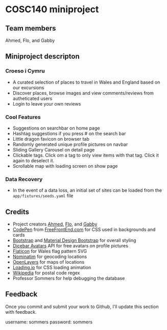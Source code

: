 # COSC140 miniproject

## Team members

Ahmed, Flo, and Gabby

## Miniproject descripton

### Croeso i Cymru

- A curated selection of places to travel in Wales and England based on our excursions
- Discover places, browse images and view comments/reviews from autheticated users
- Login to leave your own reviews

### Cool Features

- Suggestions on searchbar on home page
- Hashtag suggestions if you press # on the search bar
- Little dragon favicon on browser tab
- Randomly generated unique profile pictures on navbar
- Sliding Gallery Carousel on detail page
- Clickable tags. Click om a tag to only view items with that tag. Click it again to deselect it.
- Scrollable map with loading screen on show page

### Data Recovery

- In the event of a data loss, an initial set of sites can be loaded from the `app/fixtures/seeds.yaml` file

## Credits

- Project creators [Ahmed](https://github.com/akamran2001), [Flo](https://github.com/florenceluo), and [Gabby](https://github.com/BobbyTie)
- [CodePen](https://codepen.io/3psy0n/pen/LYpajmX) from [FreeFrontEnd.com](https://freefrontend.com/bootstrap-cards/) for CSS used in backgrounds and cards
- [Bootstrap](https://getbootstrap.com/) and [Material Design Bootstrap](https://mdbootstrap.com/) for overall styling
- [Dicebar Avatars](https://avatars.dicebear.com/) API for free avatars on profile pictures
- [Flaticon](https://www.flaticon.com/pattern) for Wales flag pattern SVG
- [Nominatim](https://nominatim.openstreetmap.org) for geocoding locations
- [OpenLayers](https://openlayers.org) for maps of locations
- [Loading.io](https://loading.io/css/) for CSS loading animation
- [Wikipedia](https://en.wikipedia.org/wiki/Postcodes_in_the_United_Kingdom#Validation) for postal code regex
- Professor Sommers for help debugging the database

## Feedback

Once you commit and submit your work to Github, I'll update this section with feedback.

username: sommers
password: sommers
